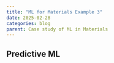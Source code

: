 ```yaml
---
title: "ML for Materials Example 3"
date: 2025-02-28
categories: blog
parent: Case study of ML in Materials
---
```



## Predictive ML


